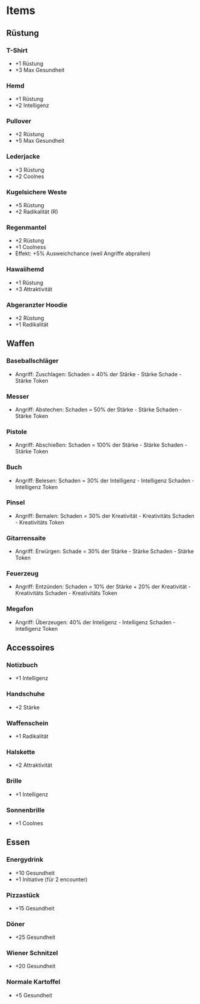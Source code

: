# Items

## Rüstung

### T-Shirt

- +1 Rüstung
- +3 Max Gesundheit

### Hemd

- +1 Rüstung
- +2 Intelligenz

### Pullover

- +2 Rüstung
- +5 Max Gesundheit

### Lederjacke

- +3 Rüstung
- +2 Coolnes

### Kugelsichere Weste

- +5 Rüstung
- +2 Radikalität (R)

### Regenmantel

- +2 Rüstung
- +1 Coolness
- Effekt: +5% Ausweichchance (weil Angriffe abprallen)

### Hawaiihemd

- +1 Rüstung
- +3 Attraktivität

### Abgeranzter Hoodie

- +2 Rüstung
- +1 Radikalität

## Waffen

### Baseballschläger

- Angriff: Zuschlagen: Schaden = 40% der Stärke - Stärke Schade - Stärke Token

### Messer

- Angriff: Abstechen: Schaden = 50% der Stärke - Stärke Schaden - Stärke Token

### Pistole

- Angriff: Abschießen: Schaden = 100% der Stärke - Stärke Schaden - Stärke Token

### Buch

- Angriff: Belesen: Schaden = 30% der Intelligenz - Intelligenz Schaden - Intelligenz Token

### Pinsel

- Angriff: Bemalen: Schaden = 30% der Kreativität - Kreativitäts Schaden - Kreativitäts Token

### Gitarrensaite

- Angriff: Erwürgen: Schade = 30% der Stärke - Stärke Schaden - Stärke Token

### Feuerzeug

- Angriff: Entzünden: Schaden = 10% der Stärke + 20% der Kreativität - Kreativitäts Schaden - Kreativitäts Token

### Megafon

- Angriff: Überzeugen: 40% der Inteligenz - Intelligenz Schaden - Intelligenz Token

## Accessoires

### Notizbuch

- +1 Intelligenz

### Handschuhe

- +2 Stärke

### Waffenschein

- +1 Radikalität

### Halskette

- +2 Attraktivität

### Brille

- +1 Intelligenz

### Sonnenbrille

- +1 Coolnes

## Essen

### Energydrink

- +10 Gesundheit
- +1 Initiative (für 2 encounter)

### Pizzastück

- +15 Gesundheit

### Döner

- +25 Gesundheit

### Wiener Schnitzel

- +20 Gesundheit

### Normale Kartoffel

- +5 Gesundheit
